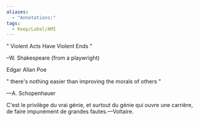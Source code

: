 ```yaml
---
aliases:
  - "Annotations:"
tags:
  - Keep/Label/AMI
---
```



" Violent Acts Have Violent Ends "

–W. Shakespeare (from a playwright) 

Edgar Allan Poe 

" there's nothing easier than improving the morals of others "

—A. Schopenhauer

C'est le privilège du vrai génie, et surtout du génie qui ouvre
une carrière,
de faire impunément de grandes fautes.—Voltaire.